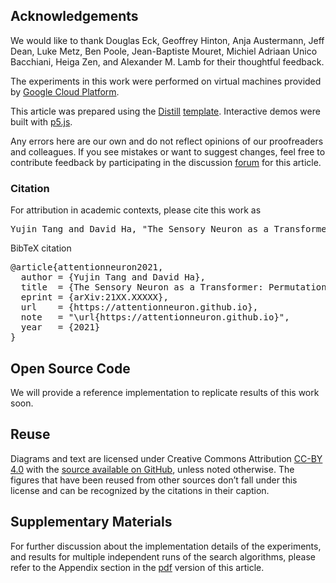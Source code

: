 ## Acknowledgements

We would like to thank Douglas Eck, Geoffrey Hinton, Anja Austermann, Jeff Dean, Luke Metz, Ben Poole, Jean-Baptiste Mouret, Michiel Adriaan Unico Bacchiani, Heiga Zen, and Alexander M. Lamb for their thoughtful feedback.

The experiments in this work were performed on virtual machines provided by [Google Cloud Platform](https://cloud.google.com/).

This article was prepared using the [Distill](https://distill.pub) [template](https://github.com/distillpub/template). Interactive demos were built with [p5.js](https://p5js.org).

Any errors here are our own and do not reflect opinions of our proofreaders and colleagues. If you see mistakes or want to suggest changes, feel free to contribute feedback by participating in the discussion [forum](https://github.com/attentionneuron/attentionneuron.github.io/issues) for this article.

<h3 id="citation">Citation</h3>

For attribution in academic contexts, please cite this work as

<pre class="citation short">Yujin Tang and David Ha, "The Sensory Neuron as a Transformer: Permutation-Invariant Neural Networks for Reinforcement Learning", 2021.</pre>

BibTeX citation

<pre class="citation long">@article{attentionneuron2021,
  author = {Yujin Tang and David Ha},
  title  = {The Sensory Neuron as a Transformer: Permutation-Invariant Neural Networks for Reinforcement Learning},
  eprint = {arXiv:21XX.XXXXX},
  url    = {https://attentionneuron.github.io},
  note   = "\url{https://attentionneuron.github.io}",
  year   = {2021}
}</pre>

## Open Source Code

We will provide a reference implementation to replicate results of this work soon.

## Reuse

Diagrams and text are licensed under Creative Commons Attribution [CC-BY 4.0](https://creativecommons.org/licenses/by/4.0/) with the [source available on GitHub](https://github.com/attentionneuron/attentionneuron.github.io), unless noted otherwise. The figures that have been reused from other sources don’t fall under this license and can be recognized by the citations in their caption.

## Supplementary Materials

For further discussion about the implementation details of the experiments, and results for multiple independent runs of the search algorithms, please refer to the Appendix section in the [pdf](https://arxiv.org/abs/21XX.XXXXX) version of this article.
